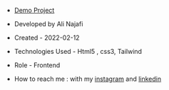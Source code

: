 

- [Demo Project](https://alinajafi-developer.github.io/oldcv/)

- Developed by Ali Najafi

- Created - 2022-02-12

- Technologies Used - Html5 , css3, Tailwind

- Role - Frontend

- How to reach me : with my [instagram](https://www.instagram.com/alinajafi_developer) and [linkedin](https://www.linkedin.com/in/alinajafi-developer/)
